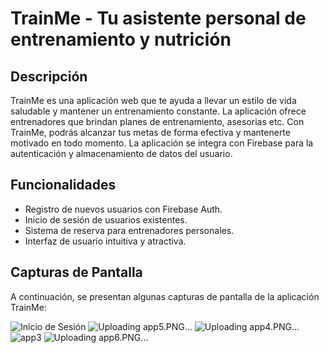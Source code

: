 # TrainMe - Tu asistente personal de entrenamiento y nutrición

## Descripción

TrainMe es una aplicación web que te ayuda a llevar un estilo de vida saludable y mantener un entrenamiento constante. La aplicación ofrece entrenadores que brindan planes de entrenamiento, asesorias etc. Con TrainMe, podrás alcanzar tus metas de forma efectiva y mantenerte motivado en todo momento. La aplicación se integra con Firebase para la autenticación y almacenamiento de datos del usuario.

## Funcionalidades

- Registro de nuevos usuarios con Firebase Auth.
- Inicio de sesión de usuarios existentes.
- Sistema de reserva para entrenadores personales.
- Interfaz de usuario intuitiva y atractiva.

## Capturas de Pantalla

A continuación, se presentan algunas capturas de pantalla de la aplicación TrainMe:

![Inicio de Sesión](https://github.com/LuDevvv/TrainMeApp/assets/107328372/1a14e215-8dae-425a-bf91-a378087b3718)
![Uploading app5.PNG…]()
![Uploading app4.PNG…]()
![app3](https://github.com/LuDevvv/TrainMeApp/assets/107328372/1d51aaf7-12d8-4ddf-a82f-e9f5114b85cc)
![Uploading app6.PNG…]()
